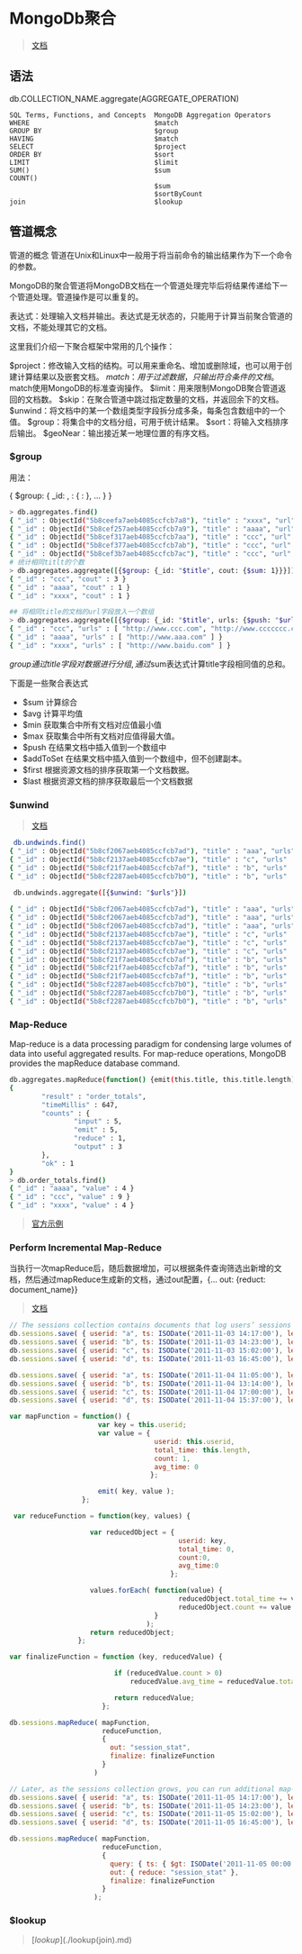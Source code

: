 # MongoDb聚合
> [文档](https://docs.mongodb.com/manual/reference/operator/aggregation-pipeline/)

## 语法
db.COLLECTION_NAME.aggregate(AGGREGATE_OPERATION)

    SQL Terms, Functions, and Concepts  MongoDB Aggregation Operators
    WHERE                               $match
    GROUP BY                            $group
    HAVING                              $match
    SELECT                              $project
    ORDER BY                            $sort
    LIMIT                               $limit
    SUM()                               $sum
    COUNT() 
                                        $sum
                                        $sortByCount
    join                                $lookup

## 管道概念
管道的概念
管道在Unix和Linux中一般用于将当前命令的输出结果作为下一个命令的参数。

MongoDB的聚合管道将MongoDB文档在一个管道处理完毕后将结果传递给下一个管道处理。管道操作是可以重复的。

表达式：处理输入文档并输出。表达式是无状态的，只能用于计算当前聚合管道的文档，不能处理其它的文档。

这里我们介绍一下聚合框架中常用的几个操作：

$project：修改输入文档的结构。可以用来重命名、增加或删除域，也可以用于创建计算结果以及嵌套文档。
$match：用于过滤数据，只输出符合条件的文档。$match使用MongoDB的标准查询操作。
$limit：用来限制MongoDB聚合管道返回的文档数。
$skip：在聚合管道中跳过指定数量的文档，并返回余下的文档。
$unwind：将文档中的某一个数组类型字段拆分成多条，每条包含数组中的一个值。
$group：将集合中的文档分组，可用于统计结果。
$sort：将输入文档排序后输出。
$geoNear：输出接近某一地理位置的有序文档。


### $group

用法：

{ $group: { _id: <expression>, <field1>: { <accumulator1> : <expression1> }, ... } }

```bash
> db.aggregates.find()
{ "_id" : ObjectId("5b8ceefa7aeb4085ccfcb7a8"), "title" : "xxxx", "url" : "http://www.baidu.com" }
{ "_id" : ObjectId("5b8cef257aeb4085ccfcb7a9"), "title" : "aaaa", "url" : "http://www.aaa.com" }
{ "_id" : ObjectId("5b8cef317aeb4085ccfcb7aa"), "title" : "ccc", "url" : "http://www.ccc.com" }
{ "_id" : ObjectId("5b8cef377aeb4085ccfcb7ab"), "title" : "ccc", "url" : "http://www.ccccccc.com" }
{ "_id" : ObjectId("5b8cef3b7aeb4085ccfcb7ac"), "title" : "ccc", "url" : "http://www.cccccccccc.com" }
# 统计相同titlt的个数
> db.aggregates.aggregate([{$group: {_id: "$title", cout: {$sum: 1}}}])
{ "_id" : "ccc", "cout" : 3 }
{ "_id" : "aaaa", "cout" : 1 }
{ "_id" : "xxxx", "cout" : 1 }

## 将相同title的文档的url字段放入一个数组
> db.aggregates.aggregate([{$group: {_id: "$title", urls: {$push: "$url"}}}])
{ "_id" : "ccc", "urls" : [ "http://www.ccc.com", "http://www.ccccccc.com", "http://www.cccccccccc.com" ] }
{ "_id" : "aaaa", "urls" : [ "http://www.aaa.com" ] }
{ "_id" : "xxxx", "urls" : [ "http://www.baidu.com" ] }

```
$group通过title字段对数据进行分组,通过$sum表达式计算title字段相同值的总和。

下面是一些聚合表达式
* $sum 计算综合
* $avg 计算平均值
* $min 获取集合中所有文档对应值最小值
* $max  获取集合中所有文档对应值得最大值。
* $push 在结果文档中插入值到一个数组中
* $addToSet 在结果文档中插入值到一个数组中，但不创建副本。
* $first 根据资源文档的排序获取第一个文档数据。
* $last 根据资源文档的排序获取最后一个文档数据
### $unwind
> [文档](https://docs.mongodb.com/manual/reference/operator/aggregation/unwind/index.html)

```bash
 db.undwinds.find()
{ "_id" : ObjectId("5b8cf2067aeb4085ccfcb7ad"), "title" : "aaa", "urls" : [ "a1", "a2", "a3" ] }
{ "_id" : ObjectId("5b8cf2137aeb4085ccfcb7ae"), "title" : "c", "urls" : [ "c1", "c2", "c3" ] }
{ "_id" : ObjectId("5b8cf21f7aeb4085ccfcb7af"), "title" : "b", "urls" : [ "b1", "b2", "b3" ] }
{ "_id" : ObjectId("5b8cf2287aeb4085ccfcb7b0"), "title" : "b", "urls" : [ "b4", "b5", "b6" ] }
 
 db.undwinds.aggregate([{$unwind: "$urls"}])

{ "_id" : ObjectId("5b8cf2067aeb4085ccfcb7ad"), "title" : "aaa", "urls" : "a1" }
{ "_id" : ObjectId("5b8cf2067aeb4085ccfcb7ad"), "title" : "aaa", "urls" : "a2" }
{ "_id" : ObjectId("5b8cf2067aeb4085ccfcb7ad"), "title" : "aaa", "urls" : "a3" }
{ "_id" : ObjectId("5b8cf2137aeb4085ccfcb7ae"), "title" : "c", "urls" : "c1" }
{ "_id" : ObjectId("5b8cf2137aeb4085ccfcb7ae"), "title" : "c", "urls" : "c2" }
{ "_id" : ObjectId("5b8cf2137aeb4085ccfcb7ae"), "title" : "c", "urls" : "c3" }
{ "_id" : ObjectId("5b8cf21f7aeb4085ccfcb7af"), "title" : "b", "urls" : "b1" }
{ "_id" : ObjectId("5b8cf21f7aeb4085ccfcb7af"), "title" : "b", "urls" : "b2" }
{ "_id" : ObjectId("5b8cf21f7aeb4085ccfcb7af"), "title" : "b", "urls" : "b3" }
{ "_id" : ObjectId("5b8cf2287aeb4085ccfcb7b0"), "title" : "b", "urls" : "b4" }
{ "_id" : ObjectId("5b8cf2287aeb4085ccfcb7b0"), "title" : "b", "urls" : "b5" }
{ "_id" : ObjectId("5b8cf2287aeb4085ccfcb7b0"), "title" : "b", "urls" : "b6" }
```

### Map-Reduce
Map-reduce is a data processing paradigm for condensing large volumes of data into useful aggregated results. For map-reduce operations, MongoDB provides the mapReduce database command.

```bash
db.aggregates.mapReduce(function() {emit(this.title, this.title.length)}, function(k, v) {return Array.sum(v)}, {query: {}, out: "order_totals"})
{
        "result" : "order_totals",
        "timeMillis" : 647,
        "counts" : {
                "input" : 5,
                "emit" : 5,
                "reduce" : 1,
                "output" : 3
        },
        "ok" : 1
}
> db.order_totals.find()
{ "_id" : "aaaa", "value" : 4 }
{ "_id" : "ccc", "value" : 9 }
{ "_id" : "xxxx", "value" : 4 }
```
> [官方示例](https://docs.mongodb.com/manual/tutorial/map-reduce-examples/)

### Perform Incremental Map-Reduce
当执行一次mapReduce后，随后数据增加，可以根据条件查询筛选出新增的文档，然后通过mapReduce生成新的文档，通过out配置，{... out: {reduct: document_name}}

>[文档](https://docs.mongodb.com/manual/tutorial/perform-incremental-map-reduce/)

```js
// The sessions collection contains documents that log users’ sessions each day, for example:
db.sessions.save( { userid: "a", ts: ISODate('2011-11-03 14:17:00'), length: 95 } );
db.sessions.save( { userid: "b", ts: ISODate('2011-11-03 14:23:00'), length: 110 } );
db.sessions.save( { userid: "c", ts: ISODate('2011-11-03 15:02:00'), length: 120 } );
db.sessions.save( { userid: "d", ts: ISODate('2011-11-03 16:45:00'), length: 45 } );

db.sessions.save( { userid: "a", ts: ISODate('2011-11-04 11:05:00'), length: 105 } );
db.sessions.save( { userid: "b", ts: ISODate('2011-11-04 13:14:00'), length: 120 } );
db.sessions.save( { userid: "c", ts: ISODate('2011-11-04 17:00:00'), length: 130 } );
db.sessions.save( { userid: "d", ts: ISODate('2011-11-04 15:37:00'), length: 65 } );

var mapFunction = function() {
                      var key = this.userid;
                      var value = {
                                    userid: this.userid,
                                    total_time: this.length,
                                    count: 1,
                                    avg_time: 0
                                   };

                      emit( key, value );
                  };

 var reduceFunction = function(key, values) {

                    var reducedObject = {
                                          userid: key,
                                          total_time: 0,
                                          count:0,
                                          avg_time:0
                                        };

                    values.forEach( function(value) {
                                          reducedObject.total_time += value.total_time;
                                          reducedObject.count += value.count;
                                    }
                                  );
                    return reducedObject;
                 };

var finalizeFunction = function (key, reducedValue) {

                          if (reducedValue.count > 0)
                              reducedValue.avg_time = reducedValue.total_time / reducedValue.count;

                          return reducedValue;
                       };

db.sessions.mapReduce( mapFunction,
                       reduceFunction,
                       {
                         out: "session_stat",
                         finalize: finalizeFunction
                       }
                     ) 

// Later, as the sessions collection grows, you can run additional map-reduce operations. For example, add new documents to the sessions collection:
db.sessions.save( { userid: "a", ts: ISODate('2011-11-05 14:17:00'), length: 100 } );
db.sessions.save( { userid: "b", ts: ISODate('2011-11-05 14:23:00'), length: 115 } );
db.sessions.save( { userid: "c", ts: ISODate('2011-11-05 15:02:00'), length: 125 } );
db.sessions.save( { userid: "d", ts: ISODate('2011-11-05 16:45:00'), length: 55 } );

db.sessions.mapReduce( mapFunction,
                       reduceFunction,
                       {
                         query: { ts: { $gt: ISODate('2011-11-05 00:00:00') } },
                         out: { reduce: "session_stat" },
                         finalize: finalizeFunction
                       }
                     );
```
### $lookup
>[$lookup](./$lookup(join).md)